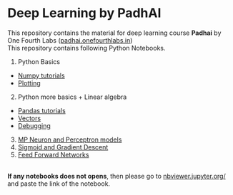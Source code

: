 # Deep Learning by PadhAI
This repository contains the material for deep learning course **Padhai** by One Fourth Labs ([padhai.onefourthlabs.in](padhai.onefourthlabs.in))
<br>
This repository contains following Python Notebooks.
1. Python Basics
  * [Numpy tutorials](https://github.com/sajjadmanal/PadhAI-DeepLearning/blob/master/1.%20Python%20Basics/Numpy%20Tutorial.ipynb)
  * [Plotting](https://github.com/sajjadmanal/PadhAI-DeepLearning/blob/master/1.%20Python%20Basics/Plotting.ipynb)
2. Python more basics + Linear algebra
  * [Pandas tutorials](https://github.com/sajjadmanal/PadhAI-DeepLearning/blob/master/2.%20Python%20more%20basics%20%2B%20Linear%20algebra/Pandas%20tutorials.ipynb)
  * [Vectors](https://github.com/sajjadmanal/PadhAI-DeepLearning/blob/master/2.%20Python%20more%20basics%20%2B%20Linear%20algebra/Vectors.ipynb)
  * [Debugging](https://github.com/sajjadmanal/PadhAI-DeepLearning/blob/master/2.%20Python%20more%20basics%20%2B%20Linear%20algebra/Debugging.ipynb)
3. [MP Neuron and Perceptron models](https://github.com/sajjadmanal/PadhAI-DeepLearning/blob/master/3.%20Python:%20MP%20Neuron%2C%20Perceptron%2C%20Test%20and%20Train/MP%20Neuron%20and%20Perceptron%20Model.ipynb)
4. [Sigmoid and Gradient Descent](https://github.com/sajjadmanal/PadhAI-DeepLearning/blob/master/4.%20Sigmoid%20and%20gradient%20descent/Sigmoid%20Neuron.ipynb)
5. [Feed Forward Networks](https://github.com/tarunlahrod/Deep-Learning-PadhAI/tree/master/5.%20Feed%20Forward%20Networks)


<br> **If any notebooks does not opens**, then please go to [nbviewer.jupyter.org/](https://nbviewer.jupyter.org/) and paste the link of the notebook.

